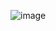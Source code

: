 ![image](https://user-images.githubusercontent.com/110762618/233867378-4e77cf35-b124-459c-8123-529acc348172.png)
